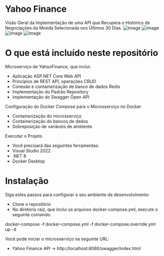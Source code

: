 # Yahoo Finance

Visão Geral da Implementação de uma API que Recupera o Histórico de Negociações da Moeda Selecionada nos Últimos 30 Dias.
![image](https://github.com/lmendes-dev/YahooFinance/assets/69693189/01a113f5-4dc1-4e75-95ae-afe04b69e1d1)
![image](https://github.com/lmendes-dev/YahooFinance/assets/69693189/7963ea4b-1e6c-442d-9e17-42d6b3fff0fc)
![image](https://github.com/lmendes-dev/YahooFinance/assets/69693189/2afd5066-e4d3-46be-bc11-3f13d82f0424)
![image](https://github.com/lmendes-dev/YahooFinance/assets/69693189/2d97e85e-53f9-491f-907b-78e11331e684)

# O que está incluído neste repositório

Microserviço de YahooFinance, que inclui:

- Aplicação ASP.NET Core Web API
- Princípios de REST API, operações CRUD
- Conexão e containerização de banco de dados Redis
- Implementação do Padrão Repository
- Implementação do Swagger Open API

Configuração do Docker Compose para o Microsserviço no Docker

- Containerização do microsserviço
- Containerização do bancos de dados
- Sobreposição de variáveis de ambiente

Executar o Projeto

- Você precisará das seguintes ferramentas:
- Visual Studio 2022
- .NET 8
- Docker Desktop

# Instalação

Siga estes passos para configurar o seu ambiente de desenvolvimento: 
- Clone o repositório
- No diretório raiz, que inclui os arquivos docker-compose.yml, execute o seguinte comando:

docker-compose -f docker-compose.yml -f docker-compose.override.yml up -d

Você pode iniciar o microsserviço na seguinte URL:

- Yahoo Finance API -> http://localhost:8080/swagger/index.html
